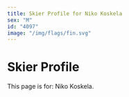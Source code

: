 ```yaml
---
title: Skier Profile for Niko Koskela
sex: "M"
id: "4097"
image: "/img/flags/fin.svg" 
---
```


# Skier Profile

This page is for: Niko Koskela.
    